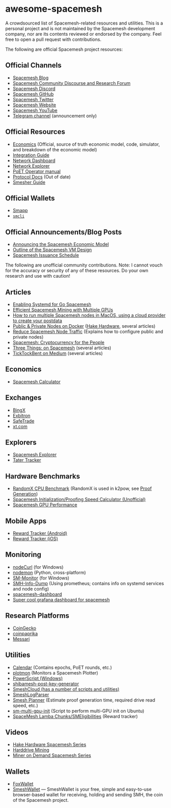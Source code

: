 # awesome-spacemesh
A crowdsourced list of Spacemesh-related resources and utilities. This is a personal project and is not maintained by the Spacemesh development company, nor are its contents reviewed or endorsed by the company. Feel free to open a pull request with contributions.

The following are official Spacemesh project resources:

## Official Channels
- [Spacemesh Blog](https://spacemesh.io/blog)
- [Spacemesh Community Discourse and Research Forum](https://community.spacemesh.io/)
- [Spacemesh Discord](https://chat.spacemesh.io/)
- [Spacemesh GitHub](https://github.com/spacemeshos/)
- [Spacemesh Twitter](https://twitter.com/teamspacemesh)
- [Spacemesh Website](https://spacemesh.io/)
- [Spacemesh YouTube](https://www.youtube.com/@Teamspacemesh)
- [Telegram channel](https://t.me/spacemeshio) (announcement only)

## Official Resources
- [Economics](https://github.com/spacemeshos/economics) (Official, source of truth economic model, code, simulator, and breakdown of the economic model)
- [Integration Guide](https://github.com/spacemeshos/wiki/wiki/Integration-guide)
- [Network Dashboard](https://dash.spacemesh.io/)
- [Network Explorer](https://explorer.spacemesh.io/overview)
- [PoET Operator manual](https://github.com/spacemeshos/poet/blob/develop/docs/poet_operator_manual.md)
- [Protocol Docs](https://github.com/spacemeshos/platform-docs/blob/main/docs/protocol/overview.md) (Out of date)
- [Smesher Guide](https://github.com/spacemeshos/wiki/wiki/Smesher-Guide)

## Official Wallets
- [Smapp](https://github.com/spacemeshos/smapp/releases)
- [`smcli`](https://github.com/spacemeshos/smcli/releases)

## Official Announcements/Blog Posts
- [Announcing the Spacemesh Economic Model](https://spacemesh.io/blog/spacemesh-economics-intro/)
- [Outline of the Spacemesh VM Design](https://spacemesh.io/blog/outline-of-the-spacemesh-vm-design/)
- [Spacemesh Issuance Schedule](https://spacemesh.io/blog/spacemesh-issuance-schedule/)

The following are unofficial community contributions. Note: I cannot vouch for the accuracy or security of any of these resources. Do your own research and use with caution!

## Articles
- [Enabling Systemd for Go Spacemesh](https://hakedev.substack.com/p/enabling-systemd-for-go-spacemesh)
- [Efficient Spacemesh Mining with Multiple GPUs](https://simeononsecurity.ch/other/efficient-spacemesh-mining-multiple-gpus-guide/)
- [How to run multiple Spacemesh nodes in MacOS, using a cloud provider to create your postdata](https://dafacto.com/2023/how-to-run-multiple-spacemesh-nodes-on-macos)
- [Public & Private Nodes on Docker](https://hakedev.substack.com/p/public-and-private-nodes-on-docker) ([Hake Hardware](https://hakedev.substack.com/), several articles)
- [Reduce Spacemesh Node Traffic](https://hakehw.smeshi.com/2023/09/12/reduce-spacemesh-node-traffic/) (Explains how to configure public and private nodes)
- [Spacemesh: Cryptocurrency for the People](https://blog.fabioiotti.com/posts/spacemesh-cryptocurrency-for-the-people/)
- [Three Things: on Spacemesh](https://rettig.substack.com/t/spacemesh) (several articles)
- [TickTockBent on Medium](https://medium.com/@benttick) (several articles)

## Economics
- [Spacemesh Calculator](https://www.spacemeshcalculator.com/)

## Exchanges
- [BingX](https://bingx.com/en-us/spot/SMHUSDT/)
- [Exbitron](https://trade.exbitron.com/trade?market=smh-usdt)
- [SafeTrade](https://safe.trade/exchange/SMH-USDT?type=basic)
- [xt.com](https://www.xt.com/en/trade/smh_usdt)

## Explorers
- [Spacemesh Explorer](https://smh.dwd.com/)
- [Tater Tracker](https://www.tater-tracker.com/)

## Hardware Benchmarks
- [RandomX CPU Benchmark](https://xmrig.com/benchmark) (RandomX is used in k2pow, see [Proof Generation](https://github.com/spacemeshos/wiki/wiki/Smesher-Guide#proof-generation))
- [Spacemesh Initialization/Proofing Speed Calculator (Unofficial)](https://docs.google.com/spreadsheets/d/1X_E7H9EFdLoEZ8IHwm1ApcnlZ6VtBCWwSMOJIw2rytI/edit#gid=822058896)
- [Spacemesh GPU Performance](https://cdn.discordapp.com/attachments/1128603421021327511/1135452525676474428/update_20230731_Spacemesh_GPU_Performance_.png)

## Mobile Apps
- [Reward Tracker (Android)](https://play.google.com/store/apps/details?id=io.swarmbit.spacemesh_reward_tracker)
- [Reward Tracker (iOS)](https://apps.apple.com/pt/app/spacemesh-reward-tracker/id6463492791)

## Monitoring
- [nodeCurl](https://github.com/xeliuqa/nodeCurl) (for Windows)
- [nodemon](https://github.com/hakehardware/nodemon) (Python, cross-platform)
- [SM-Monitor](https://github.com/xeliuqa/SM-Monitor) (for Windows)
- [SMH-Info-Dump](https://github.com/Thanos420NoScope/SMH-Info-Dump) (Using prometheus; contains info on systemd services and node config)
- [spacemesh-dashboard](https://github.com/BlackBlocks-io/spacemesh-dashboard)
- [Super cool grafana dashboard for spacemesh](https://www.youtube.com/watch?v=QxI6hPGHSUU)

## Research Platforms
- [CoinGecko](https://www.coingecko.com/en/coins/spacemesh)
- [coinpaprika](https://coinpaprika.com/coin/smh-spacemesh/)
- [Messari](https://messari.io/project/spacemesh/profile)

## Utilities
- [Calendar](https://calendar.google.com/calendar/embed?src=8895d862c4a9ac22c8da2dafd9c618cd47e5c2d22905f920b1231a3b02aacd62%40group.calendar.google.com) (Contains epochs, PoET rounds, etc.)
- [plotmon](https://github.com/hakehardware/plotmon) (Monitors a Spacemesh Plotter)
- [PowerScript (Windows)](https://github.com/xeliuqa/PowerScript)
- [shibamesh-post-key-generator](https://github.com/DogeMonster/shibamesh-post-key-generator)
- [SmeshCloud (has a number of scripts and utilities)](https://github.com/smeshcloud)
- [SmeshLogParser](https://github.com/Dumraden/SmeshLogParser)
- [Smesh Planner](https://plan.smesh.online/) (Estimate proof generation time, required drive read speed, etc.)
- [sm-multi-gpu-init](https://github.com/Stizerg/sm-multi-gpu-init) (Script to perform multi-GPU init on Ubuntu)
- [SpaceMesh Lamba Chunks/SMEligibilities](http://fcmx.net/sm-eligibilities/) (Reward tracker)

## Videos
- [Hake Hardware Spacemesh Series](https://www.youtube.com/playlist?list=PLVZMcKC69GpyzYjQld8xv5ZpdePfyFMUm)
- [Harddrive Mining](https://www.youtube.com/playlist?list=PLMIrczK2npiczpDDt7EPeEYCkVAJev8BG)
- [Miner on Demand Spacemesh Series](https://www.youtube.com/watch?v=9MBsPtKA3lQ&list=PLqcaCh7k-bmUNu1eEic2VbYe-QW7sCWlb)

## Wallets
- [FoxWallet](https://foxwallet.com/)
- [SmeshWallet](https://smeshwallet.com) — SmeshWallet is your free, simple and easy-to-use browser-based wallet for receiving, holding and sending SMH, the coin of the Spacemesh project.
